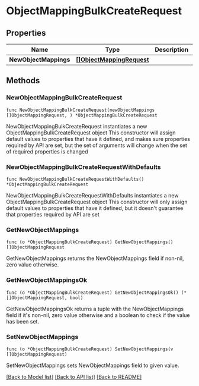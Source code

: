 # ObjectMappingBulkCreateRequest

## Properties

Name | Type | Description | Notes
------------ | ------------- | ------------- | -------------
**NewObjectMappings** | [**[]ObjectMappingRequest**](ObjectMappingRequest.md) |  | 

## Methods

### NewObjectMappingBulkCreateRequest

`func NewObjectMappingBulkCreateRequest(newObjectMappings []ObjectMappingRequest, ) *ObjectMappingBulkCreateRequest`

NewObjectMappingBulkCreateRequest instantiates a new ObjectMappingBulkCreateRequest object
This constructor will assign default values to properties that have it defined,
and makes sure properties required by API are set, but the set of arguments
will change when the set of required properties is changed

### NewObjectMappingBulkCreateRequestWithDefaults

`func NewObjectMappingBulkCreateRequestWithDefaults() *ObjectMappingBulkCreateRequest`

NewObjectMappingBulkCreateRequestWithDefaults instantiates a new ObjectMappingBulkCreateRequest object
This constructor will only assign default values to properties that have it defined,
but it doesn't guarantee that properties required by API are set

### GetNewObjectMappings

`func (o *ObjectMappingBulkCreateRequest) GetNewObjectMappings() []ObjectMappingRequest`

GetNewObjectMappings returns the NewObjectMappings field if non-nil, zero value otherwise.

### GetNewObjectMappingsOk

`func (o *ObjectMappingBulkCreateRequest) GetNewObjectMappingsOk() (*[]ObjectMappingRequest, bool)`

GetNewObjectMappingsOk returns a tuple with the NewObjectMappings field if it's non-nil, zero value otherwise
and a boolean to check if the value has been set.

### SetNewObjectMappings

`func (o *ObjectMappingBulkCreateRequest) SetNewObjectMappings(v []ObjectMappingRequest)`

SetNewObjectMappings sets NewObjectMappings field to given value.



[[Back to Model list]](../README.md#documentation-for-models) [[Back to API list]](../README.md#documentation-for-api-endpoints) [[Back to README]](../README.md)


